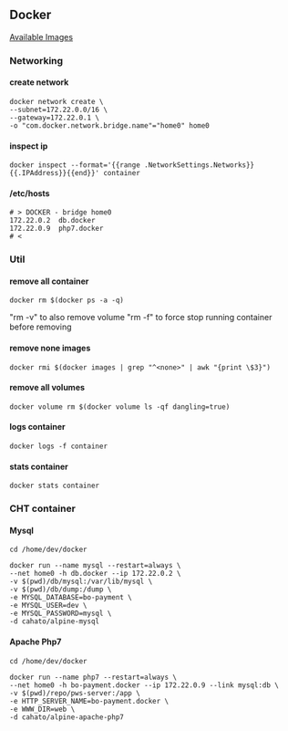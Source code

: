## Docker

[Available Images](images.md)

### Networking

#### create network

```
docker network create \
--subnet=172.22.0.0/16 \
--gateway=172.22.0.1 \
-o "com.docker.network.bridge.name"="home0" home0
```

#### inspect ip

```
docker inspect --format='{{range .NetworkSettings.Networks}}{{.IPAddress}}{{end}}' container
```

#### /etc/hosts

```
# > DOCKER - bridge home0
172.22.0.2	db.docker
172.22.0.9	php7.docker
# <

```

### Util

#### remove all container

```
docker rm $(docker ps -a -q)
```

"rm -v" to also remove volume
"rm -f" to force stop running container before removing

#### remove none images

```
docker rmi $(docker images | grep "^<none>" | awk "{print \$3}")
```

#### remove all volumes

```
docker volume rm $(docker volume ls -qf dangling=true)
```

#### logs container

```
docker logs -f container
```

#### stats container

```
docker stats container
```

### CHT container

#### Mysql

```
cd /home/dev/docker

docker run --name mysql --restart=always \
--net home0 -h db.docker --ip 172.22.0.2 \
-v $(pwd)/db/mysql:/var/lib/mysql \
-v $(pwd)/db/dump:/dump \
-e MYSQL_DATABASE=bo-payment \
-e MYSQL_USER=dev \
-e MYSQL_PASSWORD=mysql \
-d cahato/alpine-mysql
```

#### Apache Php7

```
cd /home/dev/docker

docker run --name php7 --restart=always \
--net home0 -h bo-payment.docker --ip 172.22.0.9 --link mysql:db \
-v $(pwd)/repo/pws-server:/app \
-e HTTP_SERVER_NAME=bo-payment.docker \
-e WWW_DIR=web \
-d cahato/alpine-apache-php7
```
